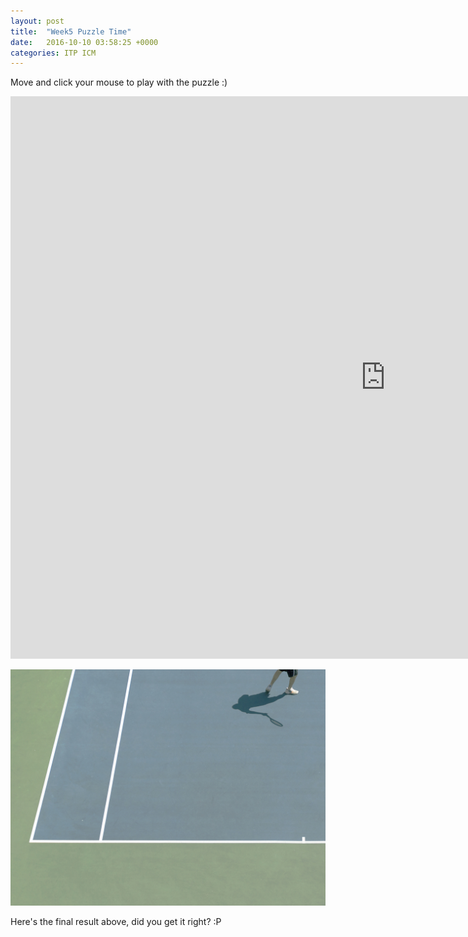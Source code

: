 ```yaml
---
layout: post
title:  "Week5 Puzzle Time"
date:   2016-10-10 03:58:25 +0000
categories: ITP ICM
---
```


Move and click your mouse to play with the puzzle :) 

<iframe src="https://alpha.editor.p5js.org/embed/Byg24W5C" width="1200" height="900" frameBorder="0"></iframe>


![w2_p1](/pics/icmhw.jpg)

Here's the final result above, did you get it right? :P


